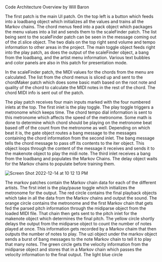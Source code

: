 Code Architecture Overview by Will Baron

The first patch is the main UI patch. On the top left is a button which feeds into a loadbang object which initializes all the values and trains all the Markov chains. The chord menus feed into a pack object which packages the menu values into a list and sends them to the scaleFinder patch. The list being sent to the scaleFinder patch can be seen in the message coming out of the zl.slice object. The two dials on the top right send volume and tempo information to other areas in the project. The main toggle object feeds right into the play patch, as does the output of the scaleFinder object, a bang from the loadbang, and the artist menu information. Various text bubbles and color panels are also in this patch for presentation mode.

In the scaleFinder patch, the MIDI values for the chords from the menu are calculated. The list from the chord menus is sliced up and sent to the chordMaker patch which does some basic math based on the root note and quality of the chord to calculate the MIDI notes in the rest of the chord. The chord MIDI info is sent out of the patch.

The play patch receives four main inputs marked with the four numbered inlets at the top. The first inlet is the play toggle. The play toggle triggers a metronome which keeps time. The chord tempo dial information is sent to this metronome which affects the speed of the metronome. Some math is done to determine which chord should be playing on the metronome beat based off of the count from the metronome as well. Depending on which beat it is, the gate object routes a bang message to the messages containing the chord information from the second inlet. The bang message tells the chord message to pass off its contents to the iter object. This object loops through the content of the message it receives and sends it to the makenote object to play the midi note. The third inlet receives a bang from the loadbang and populates the Markov Chains. The delay object waits for the Markov chains to populate before training them.

![Screen Shot 2022-12-14 at 10 12 13 PM](https://user-images.githubusercontent.com/41768249/207786674-044fc9af-4bc6-4b2c-bdca-ba305d4552e4.png)

The markov patches contain the Markov chain data for each of the different artists. The first inlet is the play/pause toggle which initializes the metronome for the output. The red circle contains the final playback objects which take in all the data from the Markov chains and output the sound. The orange circle contains the metronome and the first Markov chain that gets fed the parsed pitch information through the midiparse object from the loaded MIDI file. That chain then gets sent to the pitch inlet for the makenote object which determines the final pitch. The yellow circle shortly delays the output from the midiparse object to count the number of notes played at once. This information gets recorded by a Markov chaim that then outputs the number of notes to play. The uzi object under the markov object sends a burst of bang messages to the note Markov chain to tell it to play that many notes. The green circle gets the velocity information from the midiparse object and stores that in a Markov chain which passes the velocity information to the final output. The light blue circle
